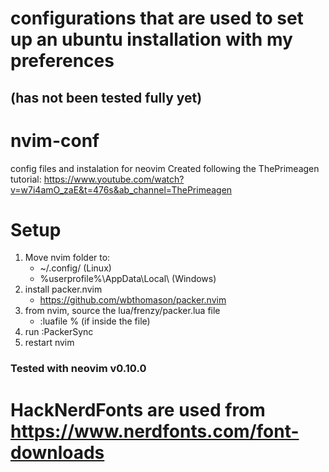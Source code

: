 # configurations that are used to set up an ubuntu installation with my preferences
## (has not been tested fully yet)

# nvim-conf
config files and instalation for neovim
Created following the ThePrimeagen tutorial: https://www.youtube.com/watch?v=w7i4amO_zaE&t=476s&ab_channel=ThePrimeagen

# Setup
1. Move nvim folder to:
    - ~/.config/ (Linux)
    - %userprofile%\AppData\Local\ (Windows)
2. install packer.nvim
    - https://github.com/wbthomason/packer.nvim
3. from nvim, source the lua/frenzy/packer.lua file
    - :luafile % (if inside the file)
4. run :PackerSync
5. restart nvim

### Tested with neovim v0.10.0

# HackNerdFonts are used from https://www.nerdfonts.com/font-downloads
